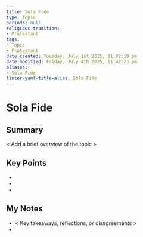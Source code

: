 ```yaml
---
title: Sola Fide
type: Topic
periods: null
religious-tradition:
- Protestant
tags:
- Topic
- Protestant
date_created: Tuesday, July 1st 2025, 11:02:19 pm
date_modified: Friday, July 4th 2025, 11:42:23 pm
aliases:
- Sola Fide
linter-yaml-title-alias: Sola Fide
---
```


# Sola Fide

## Summary
< Add a brief overview of the topic >

## Key Points
- 
- 
- 

## My Notes
- < Key takeaways, reflections, or disagreements >
- 